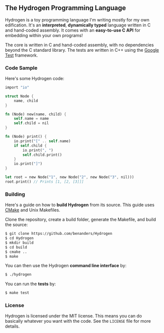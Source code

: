 
The Hydrogen Programming Language
---------------------------------

Hydrogen is a toy programming language I'm writing mostly for my own edification. It's an **interpreted**, **dynamically typed** language written in C and hand-coded assembly. It comes with an **easy-to-use C API** for embedding within your own programs!

The core is written in C and hand-coded assembly, with no dependencies beyond the C standard library. The tests are written in C++ using the [Google Test](https://github.com/google/googletest) framework.

### Code Sample

Here's some Hydrogen code:

```rust
import "io"

struct Node {
	name, child
}

fn (Node) new(name, child) {
	self.name = name
	self.child = nil
}

fn (Node) print() {
	io.print("[" .. self.name)
	if self.child {
		io.print(", ")
		self.child.print()
	}
	io.print("]")
}

let root = new Node("1", new Node("2", new Node("3", nil)))
root.print() // Prints [1, [2, [3]]]
```

### Building

Here's a guide on how to **build Hydrogen** from its source. This guide uses [CMake](https://cmake.org/) and Unix Makefiles.

Clone the repository, create a build folder, generate the Makefile, and build the source:

```bash
$ git clone https://github.com/benanders/Hydrogen
$ cd Hydrogen
$ mkdir build
$ cd build
$ cmake ..
$ make
```

You can then use the Hydrogen **command line interface** by:

```bash
$ ./hydrogen
```

You can run the **tests** by:

```bash
$ make test
```

### License

Hydrogen is licensed under the MIT license. This means you can do basically whatever you want with the code. See the `LICENSE` file for more details.
